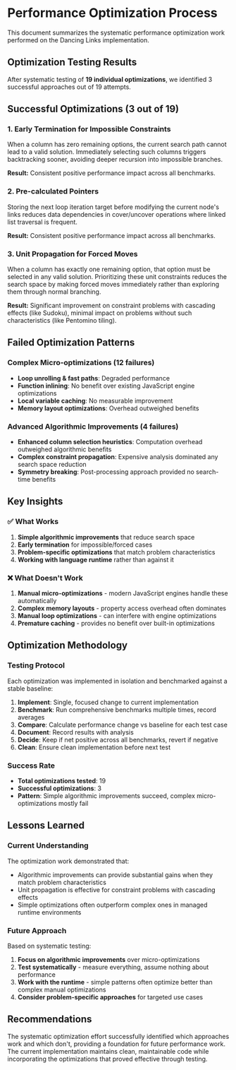 # Performance Optimization Process

This document summarizes the systematic performance optimization work performed on the Dancing Links implementation.

## Optimization Testing Results

After systematic testing of **19 individual optimizations**, we identified 3 successful approaches out of 19 attempts.

## Successful Optimizations (3 out of 19)

### 1. Early Termination for Impossible Constraints

When a column has zero remaining options, the current search path cannot lead to a valid solution. Immediately selecting such columns triggers backtracking sooner, avoiding deeper recursion into impossible branches.

**Result:** Consistent positive performance impact across all benchmarks.

### 2. Pre-calculated Pointers

Storing the next loop iteration target before modifying the current node's links reduces data dependencies in cover/uncover operations where linked list traversal is frequent.

**Result:** Consistent positive performance impact across all benchmarks.

### 3. Unit Propagation for Forced Moves

When a column has exactly one remaining option, that option must be selected in any valid solution. Prioritizing these unit constraints reduces the search space by making forced moves immediately rather than exploring them through normal branching.

**Result:** Significant improvement on constraint problems with cascading effects (like Sudoku), minimal impact on problems without such characteristics (like Pentomino tiling).

## Failed Optimization Patterns

### Complex Micro-optimizations (12 failures)

- **Loop unrolling & fast paths**: Degraded performance
- **Function inlining**: No benefit over existing JavaScript engine optimizations
- **Local variable caching**: No measurable improvement
- **Memory layout optimizations**: Overhead outweighed benefits

### Advanced Algorithmic Improvements (4 failures)

- **Enhanced column selection heuristics**: Computation overhead outweighed algorithmic benefits
- **Complex constraint propagation**: Expensive analysis dominated any search space reduction
- **Symmetry breaking**: Post-processing approach provided no search-time benefits

## Key Insights

### ✅ What Works

1. **Simple algorithmic improvements** that reduce search space
2. **Early termination** for impossible/forced cases
3. **Problem-specific optimizations** that match problem characteristics
4. **Working with language runtime** rather than against it

### ❌ What Doesn't Work

1. **Manual micro-optimizations** - modern JavaScript engines handle these automatically
2. **Complex memory layouts** - property access overhead often dominates
3. **Manual loop optimizations** - can interfere with engine optimizations
4. **Premature caching** - provides no benefit over built-in optimizations

## Optimization Methodology

### Testing Protocol

Each optimization was implemented in isolation and benchmarked against a stable baseline:

1. **Implement**: Single, focused change to current implementation
2. **Benchmark**: Run comprehensive benchmarks multiple times, record averages
3. **Compare**: Calculate performance change vs baseline for each test case
4. **Document**: Record results with analysis
5. **Decide**: Keep if net positive across all benchmarks, revert if negative
6. **Clean**: Ensure clean implementation before next test

### Success Rate

- **Total optimizations tested**: 19
- **Successful optimizations**: 3
- **Pattern**: Simple algorithmic improvements succeed, complex micro-optimizations mostly fail

## Lessons Learned

### Current Understanding

The optimization work demonstrated that:

- Algorithmic improvements can provide substantial gains when they match problem characteristics
- Unit propagation is effective for constraint problems with cascading effects
- Simple optimizations often outperform complex ones in managed runtime environments

### Future Approach

Based on systematic testing:

1. **Focus on algorithmic improvements** over micro-optimizations
2. **Test systematically** - measure everything, assume nothing about performance
3. **Work with the runtime** - simple patterns often optimize better than complex manual optimizations
4. **Consider problem-specific approaches** for targeted use cases

## Recommendations

The systematic optimization effort successfully identified which approaches work and which don't, providing a foundation for future performance work. The current implementation maintains clean, maintainable code while incorporating the optimizations that proved effective through testing.

